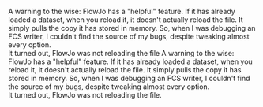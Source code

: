 
A warning to the wise: FlowJo has a "helpful" feature.
If it has already loaded a dataset, when you reload it, it doesn't actually reload the file.
It simply pulls the copy it has stored in memory.
So, when I was debugging an FCS writer, I couldn't find the source of my bugs, despite tweaking almost
every option.  
It turned out, FlowJo was not reloading the file
A warning to the wise: FlowJo has a "helpful" feature.
If it has already loaded a dataset, when you reload it, it doesn't actually reload the file.
It simply pulls the copy it has stored in memory.
So, when I was debugging an FCS writer, I couldn't find the source of my bugs, despite tweaking almost
every option.  
It turned out, FlowJo was not reloading the file.
